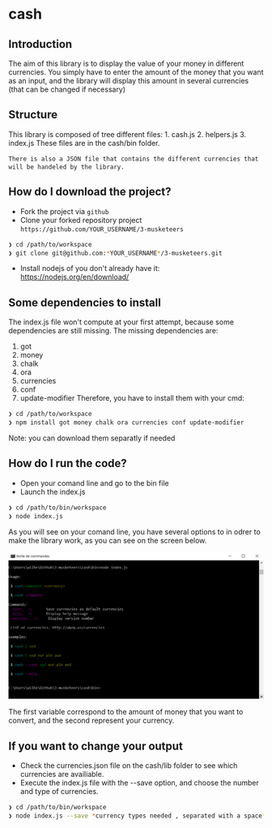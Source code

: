 # cash
## Introduction

The aim of this library is to display the value of your money in different currencies. You simply have to enter the amount of the money that you want as an input, and the library will display this amount in several currencies (that can be changed if necessary)

## Structure

This library is composed of tree different files:
		1. cash.js
		2. helpers.js
		3. index.js
	These files are in the cash/bin folder.

	There is also a JSON file that contains the different currencies that will be handeled by the library.

## How do I download the project?

* Fork the project via `github`
* Clone your forked repository project `https://github.com/YOUR_USERNAME/3-musketeers`

```sh
❯ cd /path/to/workspace
❯ git clone git@github.com:*YOUR_USERNAME*/3-musketeers.git
```
* Install nodejs of you don't already have it: https://nodejs.org/en/download/
## Some dependencies to install

The index.js file won't compute at your first attempt, because some dependencies are still missing.
The missing dependencies are:
 1. got
 2. money
 3. chalk
 4. ora
 5. currencies
 6. conf
 7. update-modifier
Therefore, you have to install them with your cmd:

```sh
❯ cd /path/to/workspace
❯ npm install got money chalk ora currencies conf update-modifier
```
Note: you can download them separatly if needed

## How do I run the code?

* Open your comand line and go to the bin file
* Launch the index.js

```sh
❯ cd /path/to/bin/workspace
❯ node index.js
```
As you will see on your comand line, you have several options to in odrer to make the library work, as you can see on the screen below.

![screen](./index.png)

The first variable correspond to the amount of money that you want to convert, and the second represent your currency.

## If you want to change your output

* Check the currencies.json file on the cash/lib folder to see which currencies are availiable.
* Execute the index.js file with the --save option, and choose the number and type of currencies.

```sh
❯ cd /path/to/bin/workspace
❯ node index.js --save *currency types needed , separated with a space*
```
